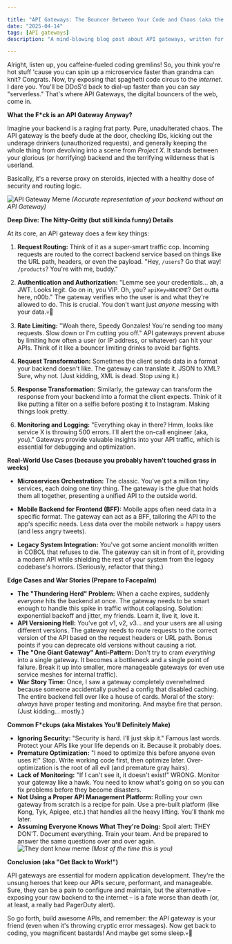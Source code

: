 ```yaml
---

title: "API Gateways: The Bouncer Between Your Code and Chaos (aka the Internet)"
date: "2025-04-14"
tags: [API gateways]
description: "A mind-blowing blog post about API gateways, written for chaotic Gen Z engineers who think sleep is a myth."

---
```


Alright, listen up, you caffeine-fueled coding gremlins! So, you think you're hot stuff 'cause you can spin up a microservice faster than grandma can knit? Congrats. Now, try exposing that spaghetti code circus to the *internet*. I dare you. You'll be DDoS'd back to dial-up faster than you can say "serverless." That's where API Gateways, the digital bouncers of the web, come in.

**What the F*ck is an API Gateway Anyway?**

Imagine your backend is a raging frat party. Pure, unadulterated chaos. The API gateway is the beefy dude at the door, checking IDs, kicking out the underage drinkers (unauthorized requests), and generally keeping the whole thing from devolving into a scene from *Project X*. It stands between your glorious (or horrifying) backend and the terrifying wilderness that is userland.

Basically, it's a reverse proxy on steroids, injected with a healthy dose of security and routing logic.

![API Gateway Meme](https://i.kym-cdn.com/photos/images/newsfeed/001/495/445/ad4.jpg)
*(Accurate representation of your backend without an API Gateway)*

**Deep Dive: The Nitty-Gritty (but still kinda funny) Details**

At its core, an API gateway does a few key things:

1.  **Request Routing:** Think of it as a super-smart traffic cop. Incoming requests are routed to the correct backend service based on things like the URL path, headers, or even the payload. "Hey, `/users`? Go that way! `/products`? You're with me, buddy."

2.  **Authentication and Authorization:** "Lemme see your credentials... ah, a JWT. Looks legit. Go on in, you VIP. Oh, you? `apiKey=HACKME`? Get outta here, n00b." The gateway verifies who the user is and what they're allowed to do. This is crucial. You don't want just *anyone* messing with your data.💀🙏

3.  **Rate Limiting:** "Woah there, Speedy Gonzales! You're sending too many requests. Slow down or I'm cutting you off." API gateways prevent abuse by limiting how often a user (or IP address, or whatever) can hit your APIs. Think of it like a bouncer limiting drinks to avoid bar fights.

4.  **Request Transformation:** Sometimes the client sends data in a format your backend doesn't like. The gateway can translate it. JSON to XML? Sure, why not. (Just kidding, XML is dead. Stop using it.)

5.  **Response Transformation:** Similarly, the gateway can transform the response from your backend into a format the client expects. Think of it like putting a filter on a selfie before posting it to Instagram. Making things look pretty.

6.  **Monitoring and Logging:** "Everything okay in there? Hmm, looks like service X is throwing 500 errors. I'll alert the on-call engineer (aka, *you*)." Gateways provide valuable insights into your API traffic, which is essential for debugging and optimization.

**Real-World Use Cases (because you probably haven't touched grass in weeks)**

*   **Microservices Orchestration:** The classic. You've got a million tiny services, each doing one tiny thing. The gateway is the glue that holds them all together, presenting a unified API to the outside world.

*   **Mobile Backend for Frontend (BFF):** Mobile apps often need data in a specific format. The gateway can act as a BFF, tailoring the API to the app's specific needs. Less data over the mobile network = happy users (and less angry tweets).

*   **Legacy System Integration:** You've got some ancient monolith written in COBOL that refuses to die. The gateway can sit in front of it, providing a modern API while shielding the rest of your system from the legacy codebase's horrors. (Seriously, refactor that thing.)

**Edge Cases and War Stories (Prepare to Facepalm)**

*   **The "Thundering Herd" Problem:** When a cache expires, suddenly *everyone* hits the backend at once. The gateway needs to be smart enough to handle this spike in traffic without collapsing. Solution: exponential backoff and jitter, my friends. Learn it, live it, love it.
*   **API Versioning Hell:** You've got v1, v2, v3... and your users are all using different versions. The gateway needs to route requests to the correct version of the API based on the request headers or URL path. Bonus points if you can deprecate old versions without causing a riot.
*   **The "One Giant Gateway" Anti-Pattern:** Don't try to cram *everything* into a single gateway. It becomes a bottleneck and a single point of failure. Break it up into smaller, more manageable gateways (or even use service meshes for internal traffic).
*   **War Story Time:** Once, I saw a gateway completely overwhelmed because someone accidentally pushed a config that disabled caching. The entire backend fell over like a house of cards. Moral of the story: *always* have proper testing and monitoring. And maybe fire that person. (Just kidding… mostly.)

**Common F*ckups (aka Mistakes You'll Definitely Make)**

*   **Ignoring Security:** "Security is hard. I'll just skip it." Famous last words. Protect your APIs like your life depends on it. Because it probably does.
*   **Premature Optimization:** "I need to optimize this before anyone even uses it!" Stop. Write working code first, then optimize later. Over-optimization is the root of all evil (and premature gray hairs).
*   **Lack of Monitoring:** "If I can't see it, it doesn't exist!" WRONG. Monitor your gateway like a hawk. You need to know what's going on so you can fix problems before they become disasters.
*   **Not Using a Proper API Management Platform:** Rolling your own gateway from scratch is a recipe for pain. Use a pre-built platform (like Kong, Tyk, Apigee, etc.) that handles all the heavy lifting. You'll thank me later.
*   **Assuming Everyone Knows What They're Doing:** Spoil alert: THEY DON'T. Document everything. Train your team. And be prepared to answer the same questions over and over again.
    ![They dont know meme](https://i.imgflip.com/348741.jpg)
    *(Most of the time this is you)*

**Conclusion (aka "Get Back to Work!")**

API gateways are essential for modern application development. They're the unsung heroes that keep our APIs secure, performant, and manageable. Sure, they can be a pain to configure and maintain, but the alternative – exposing your raw backend to the internet – is a fate worse than death (or, at least, a really bad PagerDuty alert).

So go forth, build awesome APIs, and remember: the API gateway is your friend (even when it's throwing cryptic error messages). Now get back to coding, you magnificent bastards! And maybe get some sleep.💀🙏

